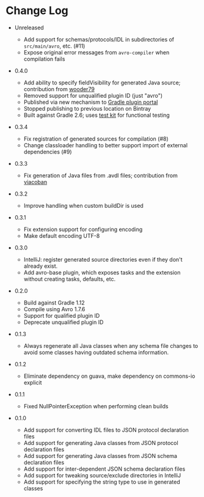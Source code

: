 # Change Log

* Unreleased
    * Add support for schemas/protocols/IDL in subdirectories of `src/main/avro`, etc. (#11)
    * Expose original error messages from `avro-compiler` when compilation fails

* 0.4.0
    * Add ability to specify fieldVisibility for generated Java source; contribution from [wooder79](https://github.com/wooder79)
    * Removed support for unqualified plugin ID (just "avro")
    * Published via new mechanism to [Gradle plugin portal](https://plugins.gradle.org)
    * Stopped publishing to previous location on Bintray
    * Built against Gradle 2.6; uses [test kit](https://docs.gradle.org/current/userguide/test_kit.html) for functional testing

* 0.3.4
    * Fix registration of generated sources for compilation (#8)
    * Change classloader handling to better support import of external dependencies (#9)

* 0.3.3
    * Fix generation of Java files from .avdl files; contribution from [viacoban](https://github.com/viacoban)

* 0.3.2
    * Improve handling when custom buildDir is used

* 0.3.1
    * Fix extension support for configuring encoding
    * Make default encoding UTF-8

* 0.3.0
    * IntelliJ: register generated source directories even if they don't already exist.
    * Add avro-base plugin, which exposes tasks and the extension without creating tasks, defaults, etc.

* 0.2.0
    * Build against Gradle 1.12
    * Compile using Avro 1.7.6
    * Support for qualified plugin ID
    * Deprecate unqualified plugin ID

* 0.1.3
    * Always regenerate all Java classes when any schema file changes to avoid some classes having outdated schema information.

* 0.1.2
    * Eliminate dependency on guava, make dependency on commons-io explicit

* 0.1.1
    * Fixed NullPointerException when performing clean builds

* 0.1.0
    * Add support for converting IDL files to JSON protocol declaration files
    * Add support for generating Java classes from JSON protocol declaration files
    * Add support for generating Java classes from JSON schema declaration files
    * Add support for inter-dependent JSON schema declaration files
    * Add support for tweaking source/exclude directories in IntelliJ
    * Add support for specifying the string type to use in generated classes
